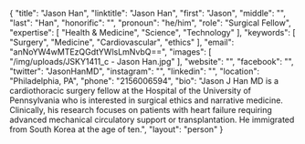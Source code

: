 {
  "title": "Jason Han",
  "linktitle": "Jason Han",
  "first": "Jason",
  "middle": "",
  "last": "Han",
  "honorific": "",
  "pronoun": "he/him",
  "role": "Surgical Fellow",
  "expertise": [
    "Health & Medicine",
    "Science",
    "Technology"
  ],
  "keywords": [
    "Surgery",
    "Medicine",
    "Cardiovascular",
    "ethics"
  ],
  "email": "anNoYW4wMTEzQGdtYWlsLmNvbQ==",
  "images": [
    "/img/uploads/JSKY1411_c - Jason Han.jpg"
  ],
  "website": "",
  "facebook": "",
  "twitter": "JasonHanMD",
  "instagram": "",
  "linkedin": "",
  "location": "Philadelphia, PA",
  "phone": "2156006594",
  "bio": "Jason J Han MD is a cardiothoracic surgery fellow at the Hospital of the University of Pennsylvania who is interested in surgical ethics and narrative medicine. Clinically, his research focuses on patients with heart failure requiring advanced mechanical circulatory support or transplantation. He immigrated from South Korea at the age of ten.",
  "layout": "person"
}
